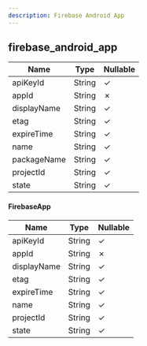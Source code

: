 ```yaml
---
description: Firebase Android App
---
```

firebase_android_app
--------------------

| **Name**    | **Type** | **Nullable** |
| ----------- | -------- | ------------ |
| apiKeyId    | String   | &check;      |
| appId       | String   | &cross;      |
| displayName | String   | &check;      |
| etag        | String   | &check;      |
| expireTime  | String   | &check;      |
| name        | String   | &check;      |
| packageName | String   | &check;      |
| projectId   | String   | &check;      |
| state       | String   | &check;      |

#### FirebaseApp
| **Name**    | **Type** | **Nullable** |
| ----------- | -------- | ------------ |
| apiKeyId    | String   | &check;      |
| appId       | String   | &cross;      |
| displayName | String   | &check;      |
| etag        | String   | &check;      |
| expireTime  | String   | &check;      |
| name        | String   | &check;      |
| projectId   | String   | &check;      |
| state       | String   | &check;      |
